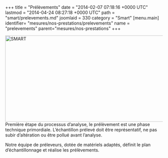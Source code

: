 +++
title = "Prélèvements"
date = "2014-02-07 07:18:16 +0000 UTC"
lastmod = "2014-04-24 08:27:18 +0000 UTC"
path = "smart/prelevements.md"
joomlaid = 330
category = "Smart"
[menu.main]
  identifier= "mesures/nos-prestations/prelevements"
  name = "prelevements"
  parent="mesures/nos-prestations"
+++
<p><img title="Prélèvement (c) SMART" src="images/SMART/SMART.jpg" alt="SMART" width="519" height="276"/>Première étape du processus d’analyse, le prélèvement est une phase technique primordiale. L’échantillon prélevé doit être représentatif, ne pas subir d’altération ou être pollué avant l’analyse.</p>
<p>Notre équipe de préleveurs, dotée de matériels adaptés, définit le plan d’échantillonnage et réalise les prélèvements.</p>